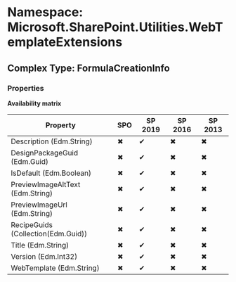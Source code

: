 # Namespace: Microsoft.SharePoint.Utilities.WebTemplateExtensions

## Complex Type: FormulaCreationInfo

### Properties

**Availability matrix**

Property | SPO | SP 2019 | SP 2016 | SP 2013
----------|-----|---------|---------|--------
Description (Edm.String) | ✖ | ✔ | ✖ | ✖
DesignPackageGuid (Edm.Guid) | ✖ | ✔ | ✖ | ✖
IsDefault (Edm.Boolean) | ✖ | ✔ | ✖ | ✖
PreviewImageAltText (Edm.String) | ✖ | ✔ | ✖ | ✖
PreviewImageUrl (Edm.String) | ✖ | ✔ | ✖ | ✖
RecipeGuids (Collection(Edm.Guid)) | ✖ | ✔ | ✖ | ✖
Title (Edm.String) | ✖ | ✔ | ✖ | ✖
Version (Edm.Int32) | ✖ | ✔ | ✖ | ✖
WebTemplate (Edm.String) | ✖ | ✔ | ✖ | ✖
